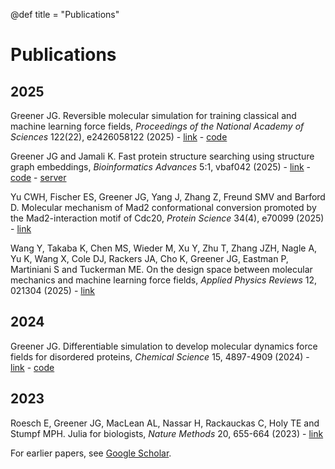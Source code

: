 @def title = "Publications"

# Publications

## 2025

Greener JG. Reversible molecular simulation for training classical and machine learning force fields, *Proceedings of the National Academy of Sciences* 122(22), e2426058122 (2025) - [link](https://www.pnas.org/doi/10.1073/pnas.2426058122) - [code](https://github.com/greener-group/rev-sim)

Greener JG and Jamali K. Fast protein structure searching using structure graph embeddings, *Bioinformatics Advances* 5:1, vbaf042 (2025) - [link](https://academic.oup.com/bioinformaticsadvances/article/5/1/vbaf042/8107707) - [code](https://github.com/greener-group/progres) - [server](https://progres.mrc-lmb.cam.ac.uk)

Yu CWH, Fischer ES, Greener JG, Yang J, Zhang Z, Freund SMV and Barford D. Molecular mechanism of Mad2 conformational conversion promoted by the Mad2-interaction motif of Cdc20, *Protein Science* 34(4), e70099 (2025) - [link](https://onlinelibrary.wiley.com/doi/full/10.1002/pro.70099)

Wang Y, Takaba K, Chen MS, Wieder M, Xu Y, Zhu T, Zhang JZH, Nagle A, Yu K, Wang X, Cole DJ, Rackers JA, Cho K, Greener JG, Eastman P, Martiniani S and Tuckerman ME. On the design space between molecular mechanics and machine learning force fields, *Applied Physics Reviews* 12, 021304 (2025) - [link](https://pubs.aip.org/aip/apr/article/12/2/021304/3342041/On-the-design-space-between-molecular-mechanics)

## 2024

Greener JG. Differentiable simulation to develop molecular dynamics force fields for disordered proteins, *Chemical Science* 15, 4897-4909 (2024) - [link](https://pubs.rsc.org/en/content/articlelanding/2024/sc/d3sc05230c) - [code](https://github.com/greener-group/GB99dms)

## 2023

Roesch E, Greener JG, MacLean AL, Nassar H, Rackauckas C, Holy TE and Stumpf MPH. Julia for biologists, *Nature Methods* 20, 655-664 (2023) - [link](https://www.nature.com/articles/s41592-023-01832-z)

For earlier papers, see [Google Scholar](https://scholar.google.co.uk/citations?view_op=list_works&hl=en&user=IG6H3tIAAAAJ).
